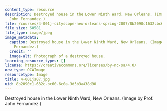 ```yaml
---
content_type: resource
description: Destroyed house in the Lower Ninth Ward, New Orleans. (Image by Prof.
  John Fernandez.)
file: /courses/4-001j-cityscope-new-orleans-spring-2007/8b2090c1632cbc606c0a3d5b3a838d90_4-001js07.jpg
file_size: 60581
file_type: image/jpeg
image_metadata:
  caption: Destroyed house in the Lower Ninth Ward, New Orleans. (Image by Prof. John
    Fernandez.)
  credit: ''
  image-alt: Photograph of a destroyed house.
learning_resource_types: []
license: https://creativecommons.org/licenses/by-nc-sa/4.0/
ocw_type: OCWImage
resourcetype: Image
title: 4-001js07.jpg
uid: 8b2090c1-632c-bc60-6c0a-3d5b3a838d90
---
```

Destroyed house in the Lower Ninth Ward, New Orleans. (Image by Prof. John Fernandez.)